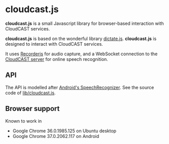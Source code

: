 cloudcast.js
==========

__cloudcast.js__ is a small Javascript library for browser-based interaction with CloudCAST services.

__cloudcast.js__ is based on the wonderful library [dictate.js](http://kaljurand.github.io/dictate.js/).
__cloudcast.js__ is designed to interact with CloudCAST services.

It uses [Recorderjs](https://github.com/mattdiamond/Recorderjs) for audio capture, and a WebSocket connection to the
[CloudCAST server](...) for online speech recognition.

API
---

The API is modelled after [Android's SpeechRecognizer](http://developer.android.com/reference/android/speech/SpeechRecognizer.html).
See the source code of [lib/cloudcast.js](lib/cloudcast.js).


Browser support
---------------

Known to work in
  - Google Chrome 36.0.1985.125 on Ubuntu desktop
  - Google Chrome 37.0.2062.117 on Android
